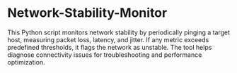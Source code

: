 # Network-Stability-Monitor
This Python script monitors network stability by periodically pinging a target host, measuring packet loss, latency, and jitter. If any metric exceeds predefined thresholds, it flags the network as unstable. The tool helps diagnose connectivity issues for troubleshooting and performance optimization.
